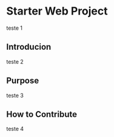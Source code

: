 # Starter Web Project
teste 1
## Introducion
teste 2
## Purpose
teste 3
## How to Contribute
teste 4